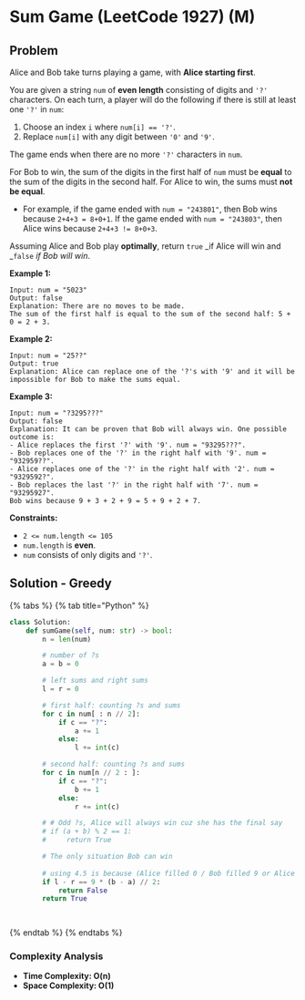 # Sum Game (LeetCode 1927) (M)

## Problem

Alice and Bob take turns playing a game, with **Alice starting first**.

You are given a string `num` of **even length** consisting of digits and `'?'` characters. On each turn, a player will do the following if there is still at least one `'?'` in `num`:

1. Choose an index `i` where `num[i] == '?'`.
2. Replace `num[i]` with any digit between `'0'` and `'9'`.

The game ends when there are no more `'?'` characters in `num`.

For Bob to win, the sum of the digits in the first half of `num` must be **equal** to the sum of the digits in the second half. For Alice to win, the sums must **not be equal**.

* For example, if the game ended with `num = "243801"`, then Bob wins because `2+4+3 = 8+0+1`. If the game ended with `num = "243803"`, then Alice wins because `2+4+3 != 8+0+3`.

Assuming Alice and Bob play **optimally**, return `true` _if Alice will win and _`false` _if Bob will win_.

**Example 1:**

```
Input: num = "5023"
Output: false
Explanation: There are no moves to be made.
The sum of the first half is equal to the sum of the second half: 5 + 0 = 2 + 3.
```

**Example 2:**

```
Input: num = "25??"
Output: true
Explanation: Alice can replace one of the '?'s with '9' and it will be impossible for Bob to make the sums equal.
```

**Example 3:**

```
Input: num = "?3295???"
Output: false
Explanation: It can be proven that Bob will always win. One possible outcome is:
- Alice replaces the first '?' with '9'. num = "93295???".
- Bob replaces one of the '?' in the right half with '9'. num = "932959??".
- Alice replaces one of the '?' in the right half with '2'. num = "9329592?".
- Bob replaces the last '?' in the right half with '7'. num = "93295927".
Bob wins because 9 + 3 + 2 + 9 = 5 + 9 + 2 + 7.
```

**Constraints:**

* `2 <= num.length <= 105`
* `num.length` is **even**.
* `num` consists of only digits and `'?'`.

## Solution - Greedy

{% tabs %}
{% tab title="Python" %}
```python
class Solution:
    def sumGame(self, num: str) -> bool:
        n = len(num)

        # number of ?s
        a = b = 0

        # left sums and right sums
        l = r = 0

        # first half: counting ?s and sums
        for c in num[ : n // 2]:
            if c == "?":
                a += 1
            else:
                l += int(c)

        # second half: counting ?s and sums
        for c in num[n // 2 : ]:
            if c == "?":
                b += 1
            else:
                r += int(c)

        # # Odd ?s, Alice will always win cuz she has the final say
        # if (a + b) % 2 == 1:
        #     return True

        # The only situation Bob can win
        
        # using 4.5 is because (Alice filled 0 / Bob filled 9 or Alice filled 1 / Bob filled 0) 
        if l - r == 9 * (b - a) // 2:
            return False
        return True

        
```
{% endtab %}
{% endtabs %}

### Complexity Analysis

* **Time Complexity: O(n)**
* **Space Complexity: O(1)**
